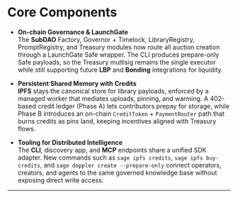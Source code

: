 # Core Components

-   **On-chain Governance & LaunchGate**  
    The **SubDAO** Factory, Governor + Timelock, LibraryRegistry, PromptRegistry, and Treasury modules now route all auction creation through a LaunchGate Safe wrapper. The CLI produces prepare-only Safe payloads, so the Treasury multisig remains the single executor while still supporting future **LBP** and **Bonding** integrations for liquidity.

-   **Persistent Shared Memory with Credits**  
    **IPFS** stays the canonical store for library payloads, enforced by a managed worker that mediates uploads, pinning, and warming. A 402-based credit ledger (Phase A) lets contributors prepay for storage, while Phase B introduces an on-chain `CreditToken` + `PaymentRouter` path that burns credits as pins land, keeping incentives aligned with Treasury flows.

-   **Tooling for Distributed Intelligence**  
    The **CLI**, discovery app, and **MCP** endpoints share a unified SDK adapter. New commands such as `sage ipfs credits`, `sage ipfs buy-credits`, and `sage doppler create --prepare-only` connect operators, creators, and agents to the same governed knowledge base without exposing direct write access.

---
